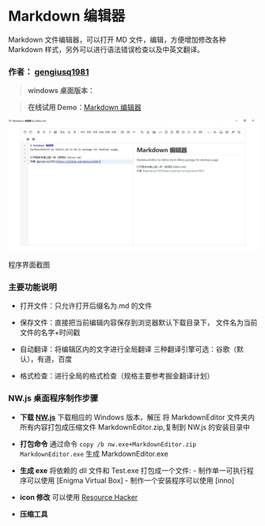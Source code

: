 # Markdown 编辑器

Markdown 文件编辑器，可以打开 MD 文件，编辑，方便增加修改各种 Markdown 样式，另外可以进行语法错误检查以及中英文翻译。

### 作者： [gengiusq1981](https://github.com/geniusq1981)

> **windows 桌面版本：**

> **在线试用 Demo：**[Markdown 编辑器](https://translatetoolkit.github.io/MarkdownEditor/)


![](https://github.com/TranslateToolKit/MarkdownEditor/blob/master/readme/screenshot.JPG)

程序界面截图

### 主要功能说明
- 打开文件：只允许打开后缀名为.md 的文件

- 保存文件：直接把当前编辑内容保存到浏览器默认下载目录下，
   文件名为当前文件的名字+时间戳

- 自动翻译：将编辑区内的文字进行全局翻译
    三种翻译引擎可选：谷歌（默认），有道，百度

- 格式检查：进行全局的格式检查（规格主要参考掘金翻译计划）

### NW.js 桌面程序制作步骤

- **下载 [NW.js](https://nwjs.io/)**
       下载相应的 Windows 版本，解压
       将 MarkdownEditor 文件夹内所有内容打包成压缩文件
       MarkdownEditor.zip,复制到 NW.js 的安装目录中

- **打包命令**
       通过命令 `copy /b nw.exe+MarkdownEditor.zip MarkdownEditor.exe` 生成 MarkdownEditor.exe

- **生成 exe**
       将依赖的 dll 文件和 Test.exe 打包成一个文件:
       - 制作单一可执行程序可以使用 [Enigma Virtual Box]
       - 制作一个安装程序可以使用 [inno]

- **icon 修改**
      可以使用 [Resource Hacker](http://www.angusj.com/resourcehacker/ ) 

- **压缩工具**

